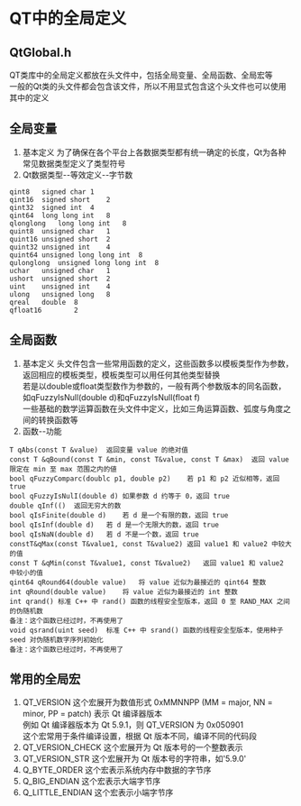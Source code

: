 # QT中的全局定义

## QtGlobal.h
QT类库中的全局定义都放在<QtGlobal>头文件中，包括全局变量、全局函数、全局宏等  
一般的Qt类的头文件都会包含该文件，所以不用显式包含这个头文件也可以使用其中的定义  


## 全局变量
1. 基本定义
为了确保在各个平台上各数据类型都有统一确定的长度，Qt为各种常见数据类型定义了类型符号  
2. Qt数据类型--等效定义--字节数
```
qint8	signed char	1
qint16	signed short	2
qint32	signed int	4
qint64	long long int	8
qlonglong	long long int	8
quint8	unsigned char	1
quint16	unsigned short	2
quint32	unsigned int	4
quint64	unsigned long long int	8
qulonglong	unsigned long long int	8
uchar	unsigned char	1
ushort	unsigned short	2
uint	unsigned int	4
ulong	unsigned long	8
qreal	double	8
qfloat16	 	2
```


## 全局函数
1. 基本定义
<QtGlobal>头文件包含一些常用函数的定义，这些函数多以模板类型作为参数，返回相应的模板类型，模板类型可以用任何其他类型替换  
若是以double或float类型数作为参数的，一般有两个参数版本的同名函数，如qFuzzyIsNull(double d)和qFuzzyIsNull(float f)  
一些基础的数学运算函数在<QtMath>头文件中定义，比如三角运算函数、弧度与角度之间的转换函数等  
2. 函数--功能
```
T qAbs(const T &value)	返回变量 value 的绝对值
const T &qBound(const T &min, const T&value, const T &max)	返回 value 限定在 min 至 max 范围之内的値
bool qFuzzyComparc(doublc p1, double p2)	若 p1 和 p2 近似相等，返回 true
bool qFuzzyIsNulI(double d)	如果参数 d 约等于 0，返回 true
double qInf(()	返回无穷大的数
bool qIsFinite(double d) 	若 d 是一个有限的数，返回 true
bool qIsInf(double d) 	若 d 是一个无限大的数，返回 true
bool qIsNaN(double d)	若 d 不是一个数，返回 true
constT&qMax(const T&value1, const T&value2)	返回 value1 和 value2 中较大的值
const T &qMin(const T&value1, const T&value2)	返回 value1 和 value2 中较小的值
qint64 qRound64(double value) 	将 value 近似为最接近的 qint64 整数
int qRound(double value)	将 value 近似为最接近的 int 整数
int qrand()	标准 C++ 中 rand() 函数的线程安全型版本，返回 0 至 RAND_MAX 之间的伪随机数
备注：这个函数已经过时，不再使用了
void qsrand(uint seed)	标准 C++ 中 srand() 函数的线程安全型版本，使用种子 seed 对伪随机数字序列初始化
备注：这个函数已经过时，不再使用了
```


## 常用的全局宏
1. QT_VERSION
这个宏展开为数值形式 0xMMNNPP (MM = major, NN = minor, PP = patch) 表示 Qt 编译器版本  
例如 Qt 编译器版本为 Qt 5.9.1，则 QT_VERSION 为 0x050901  
这个宏常用于条件编译设置，根据 Qt 版本不同，编译不同的代码段  
2. QT_VERSION_CHECK
这个宏展开为 Qt 版本号的一个整数表示  
3. QT_VERSION_STR
这个宏展开为 Qt 版本号的字符串，如'5.9.0'  
4. Q_BYTE_ORDER
这个宏表示系统内存中数据的字节序  
5. Q_BIG_ENDIAN 
这个宏表示大端字节序  
6. Q_LITTLE_ENDIAN
这个宏表示小端字节序  